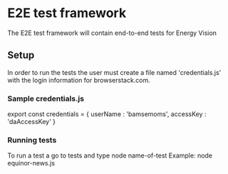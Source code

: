 # E2E test framework

The E2E test framework will contain end-to-end tests for Energy Vision

## Setup

In order to run the tests the user must create a file named 'credentials.js' with the login information for browserstack.com.

### Sample credentials.js

export const credentials = {
userName : 'bamsemoms',
accessKey : 'daAccessKey'
}

### Running tests

To run a test a go to tests and type
node name-of-test
Example:
node equinor-news.js
